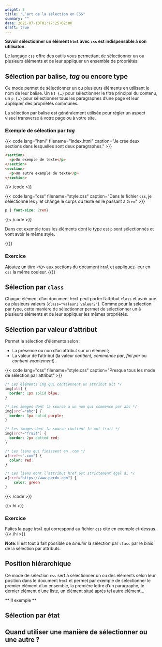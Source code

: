 ```yaml
---
weight: 2
title: "L’art de la sélection en CSS"
summary: ""
date: 2021-07-10T01:17:25+02:00
draft: true
---
```


**Savoir sélectionner un élément `html` avec `css` est indispensable à son utilisaton.**

Le langage `css` offre des outils vous permettant de sélectionner un ou plusieurs éléments et de leur appliquer un ensemble de propriétés.

## Sélection par balise, *tag* ou encore type

Ce mode permet de sélectionner un ou plusieurs éléments en utilisant le nom
de leur balise. Un `h1 {…}` pour sélectionner le titre principal du contenu, un `p {…}` pour 
sélectionner tous les paragraphes d’une page et leur appliquer des propriétés communes.

La sélection par balise est généralement utilisée pour régler un aspect visuel transverse
à votre page ou à votre site.

### Exemple de sélection par *tag*

{{< code
  lang="html"
  filename="index.html"
  caption="Je crée deux sections dans lesquelles sont deux paragraphes." >}}
```html
<section>
  <p>Un exemple de texte</p>
</section>
<section>
  <p>Un autre exemple de texte</p>
</section>
```
{{< /code >}}

{{< code
  lang="css"
  filename="style.css"
  caption="Dans le fichier `css`, je sélectionne les `p` et change le corps du texte en le passant à `2rem`" >}}
```css
p { font-size: 2rem}
```
{{< /code >}}

Dans cet exemple tous les éléments dont le type est `p` sont sélectionnés et vont
avoir le même style.

{{<hi>}}
### Exercice
Ajoutez un titre `<h3>` aux sections du document `html` et appliquez-leur en `css` la même couleur.
{{</hi>}}

## Sélection par `class`

Chaque élément d’un document `html` peut porter l’attribut `class`
et avoir une ou plusieurs valeurs (`class="valeur1 valeur2"`). Comme pour la sélection par type, 
cette manière de sélectionner permet de sélectionner un à plusieurs éléments
et de leur appliquer les mêmes propriétés.

## Sélection par valeur d’attribut

Permet la sélection d’éléments selon : 

- La présence ou non d’un attribut sur un élément;
- La valeur de l’attribut (la valeur *contient*, *commence par*, *fini par* ou *contient exactement*).

{{< code
  lang="css"
  filename="style.css"
  caption="Presque tous les mode de sélection par attribut" >}}
```css
/* Les éléments img qui contiennent un attribut alt */
img[alt] {
  border: 1px solid blue;
}

/* Les images dont la source a un nom qui commence par abc */
img[src^="abc"] {
  border: 3px solid purple;
}

/* Les images dont la source contient le mot fruit */
img[src*="fruit"] {
  border: 2px dotted red;
}

/* Les liens qui finissent en .com */
a[href~=".com"] {
  color: red;
}

/* Les liens dont l’attribut href est strictement égal à… */
a[href="https://www.perdu.com"] {
    color: green
}
```
{{< /code >}}

{{< hi >}}
### Exercice
Faîtes la page `html` qui correspond au fichier `css` cité en exemple ci-dessus.
{{< /hi >}}

**Note**: Il est tout à fait possible de *simuler* la sélection par `class`
par le biais de la sélection par attributs.


## Position hiérarchique

Ce mode de sélection `css` sert à sélectionner un ou des éléments selon leur
position dans le document `html` et permet par exemple de sélectionner
le premier élément d’un ensemble, la première lettre d’un paragraphe,
le dernier élément d’une liste, un élément situé après tel autre élément…

** ‼️  exemple **

## Sélection par état

## Quand utiliser une manière de sélectionner ou une autre ?
